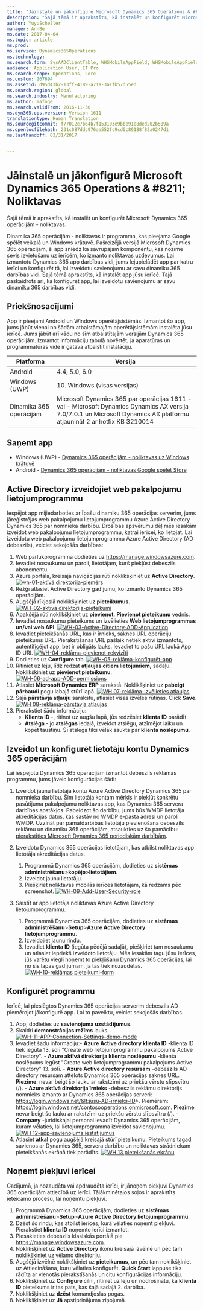 ```yaml
---
title: "Jāinstalē un jākonfigurē Microsoft Dynamics 365 Operations & #8211; Noliktavas"
description: "Šajā tēmā ir aprakstīts, kā instalēt un konfigurēt Microsoft Dynamics 365 operācijām - noliktavas."
author: YuyuScheller
manager: AnnBe
ms.date: 2017-04-04
ms.topic: article
ms.prod: 
ms.service: Dynamics365Operations
ms.technology: 
ms.search.form: SysAADClientTable, WHSMobileAppField, WHSMobileAppFieldPriority, WHSRFMenu, WHSRFMenuItem, WHSWorker
audience: Application User, IT Pro
ms.search.scope: Operations, Core
ms.custom: 267694
ms.assetid: d95d43b2-13ff-4189-a71a-3a1fb57d55ed
ms.search.region: global
ms.search.industry: Manufacturing
ms.author: mafoge
ms.search.validFrom: 2016-11-30
ms.dyn365.ops.version: Version 1611
translationtype: Human Translation
ms.sourcegitcommit: f77012e7b64b7f153103e9bbe91e8ded202b509a
ms.openlocfilehash: 231c087ddc976aa552fc9cd6c89188f82a0247d1
ms.lasthandoff: 03/31/2017


---
```


# <a name="install-and-configure-microsoft-dynamics-365-for-operations-8211-warehousing"></a>Jāinstalē un jākonfigurē Microsoft Dynamics 365 Operations & #8211; Noliktavas

Šajā tēmā ir aprakstīts, kā instalēt un konfigurēt Microsoft Dynamics 365 operācijām - noliktavas.

Dinamika 365 operācijām - noliktavas ir programma, kas pieejama Google spēlēt veikalā un Windows krātuvē. Pašreizējā versijā Microsoft Dynamics 365 operācijām, šī app sniedz kā savrupajam komponentu, kas nozīmē sevis izvietošanu uz ierīcēm, ko izmanto noliktavas uzdevumus. Lai izmantotu Dynamics 365 app darbības vidi, jums lejupielādēt app par katru ierīci un konfigurēt tā, lai izveidotu savienojumu ar savu dinamiku 365 darbības vidi. Šajā tēmā aprakstīts, kā instalēt app jūsu ierīcē. Tajā paskaidrots arī, kā konfigurēt app, lai izveidotu savienojumu ar savu dinamiku 365 darbības vidi.

## <a name="prerequisites"></a>Priekšnosacījumi
App ir pieejami Android un Windows operētājsistēmās. Izmantot šo app, jums jābūt vienai no šādām atbalstāmajām operētājsistēmām instalēta jūsu ierīcē. Jums jābūt arī kādu no šīm atbalstītajām versijām Dynamics 365 operācijām. Izmantot informāciju tabulā novērtēt, ja aparatūras un programmatūras vide ir gatava atbalstīt instalāciju.

| Platforma                    | Versija                                                                                                                                                                     |
|-----------------------------|-----------------------------------------------------------------------------------------------------------------------------------------------------------------------------|
| Android                     | 4.4, 5.0, 6.0                                                                                                                                                               |
| Windows (UWP)               | 10. Windows (visas versijas)                                                                                                                                                   |
| Dinamika 365 operācijām | Microsoft Dynamics 365 par operācijas 1611 - vai - Microsoft Dynamics Dynamics AX versija 7.0/7.0.1 un Microsoft Dynamics AX platformu atjaunināt 2 ar hotfix KB 3210014 |

## <a name="get-the-app"></a>Saņemt app
-   Windows (UWP) - [Dynamics 365 operācijām - noliktavas uz Windows krātuvē](https://www.microsoft.com/store/apps/9p1bffd5tstm)
-   Android - [Dynamics 365 operācijām - noliktavas Google spēlēt Store](https://play.google.com/store/apps/details?id=com.Microsoft.Dynamics365forOperationsWarehousing)

## <a name="create-a-web-service-application-in-active-directory"></a>Active Directory izveidojiet web pakalpojumu lietojumprogrammu
Iespējot app mijiedarboties ar īpašu dinamiku 365 operācijas serverim, jums jāreģistrējas web pakalpojumu lietojumprogrammu Azure Active Directory Dynamics 365 par nomnieka darbību. Drošības apsvērumu dēļ mēs iesakām izveidot web pakalpojumu lietojumprogrammu, katrai ierīcei, ko lietojat. Lai izveidotu web pakalpojumu lietojumprogrammu Azure Active Directory (AD debeszils), veiciet sekojošās darbības:

1.  Web pārlūkprogrammā dodieties uz <https://manage.windowsazure.com>.
2.  Ievadiet nosaukumu un paroli, lietotājam, kurš piekļūst debeszils abonementu.
3.  Azure portālā, kreisajā navigācijas rūtī noklikšķiniet uz **Active Directory**. [](./media/wh-01-active-directory-example.png)[![wh-01-aktīvā direktorija-piemērs](./media/wh-01-active-directory-example.png)](./media/wh-01-active-directory-example.png)
4.  Režģī atlasiet Active Directory gadījumu, ko izmanto Dynamics 365 operācijām.
5.  Augšējā rīkjoslā noklikšķiniet uz **pieteikumus**. [![WH-02-aktīvā direktorija-pieteikumi](./media/wh-02-active-directory-applications-1024x197.png)](./media/wh-02-active-directory-applications.png)
6.  Apakšējā rūtī noklikšķiniet uz **pievienot**. **Pievienot pieteikumu** vednis.
7.  Ievadiet nosaukumu pieteikums un izvēlieties **Web lietojumprogrammas un/vai web API**. [![WH-03-Active-Directory-ADD-Application](./media/wh-03-active-directory-add-application.png)](./media/wh-03-active-directory-add-application.png)
8.  Ievadiet pieteikšanās URL, kas ir īrnieks, saknes URL operāciju pieteikums URL. Pierakstīšanās URL pašlaik netiek aktīvi izmantots, autentificējot app, bet ir obligāts lauks. Ievadiet to pašu URL laukā App ID URI. [![WH-04-reklāma-pievienot-rekvizīti](./media/wh-04-ad-add-properties.png)](./media/wh-04-ad-add-properties.png)
9.  Dodieties uz **Configure** tab. [![WH-05-reklāma-konfigurēt-app](./media/wh-05-ad-configure-app.png)](./media/wh-05-ad-configure-app.png)
10. Ritiniet uz leju, līdz redzat **atļaujas citiem lietojumiem,** sadaļu. Noklikšķiniet uz **pievienot pieteikumu**. [![WH-06-ad-app-ADD-permissions](./media/wh-06-ad-app-add-permissions.png)](./media/wh-06-ad-app-add-permissions.png)
11. Atlasiet **Microsoft Dynamics ERP** sarakstā. Noklikšķiniet uz **pabeigt pārbaudi** pogu labajā stūrī lapā. [![WH 07-reklāma-izvēlieties atļaujas](./media/wh-07-ad-select-permissions.png)](./media/wh-07-ad-select-permissions.png)
12. Šajā **pārstāvja atļauju** sarakstu, atlasiet visas izvēles rūtiņas. Click **Save**. [![WH 08-reklāma-pārstāvja atļaujas](./media/wh-08-ad-delegate-permissions.png)](./media/wh-08-ad-delegate-permissions.png)
13. Pierakstiet šādu informāciju:
    -   **Klienta ID** -, ritinot uz augšu lapā, jūs redzēsiet **klienta ID** parādīt.
    -   **Atslēga** - jo **atslēgas** iedaļā, izveidot atslēgu, atzīmējot laiku un kopēt taustiņu. Šī atslēga tiks vēlāk saukts par **klienta noslēpumu**.

## <a name="create-and-configure-a-user-account-in-dynamics-365-for-operations"></a>Izveidot un konfigurēt lietotāju kontu Dynamics 365 operācijām
Lai iespējotu Dynamics 365 operācijām izmantot debeszils reklāmas programmu, jums jāveic konfigurācijas šādi:

1.  Izveidot jaunu lietotāja kontu Azure Active Directory Dynamics 365 par nomnieka darbību. Šim lietotāja kontam mērķis ir piekļūt konkrētu pasūtījuma pakalpojumu noliktavas app, kas Dynamics 365 servera darbības apstākļos. Pabeidzot šo darbību, jums būs WMDP lietotāja akreditācijas datus, kas sastāv no WMDP e-pasta adresi un paroli WMDP. Uzzināt par pamatdarbības lietotāju pievienošana debeszils reklāmu un dinamiku 365 operācijām, atsaukties uz šo pamācību: [pierakstīties Microsoft Dynamics 365 periodiskām darbībām](/dynamics365/operations/dev-itpro/sign-up-preview-subscription).
2.  Izveidotu Dynamics 365 operācijas lietotājam, kas atbilst noliktavas app lietotāja akreditācijas datus.
    1.  Programmā Dynamics 365 operācijām, dodieties uz **sistēmas administrēšanu**&gt;**kopējo**&gt;**lietotājiem**.
    2.  Izveidot jaunu lietotāju.
    3.  Piešķiriet noliktavas mobilās ierīces lietotājam, kā redzams pēc screenshot. [![WH-09-Add-User-Security-role](./media/wh-09-add-user-security-role.png)](./media/wh-09-add-user-security-role.png)

3.  Saistīt ar app lietotāja noliktavas Azure Active Directory lietojumprogrammu.
    1.  Programmā Dynamics 365 operācijām, dodieties uz **sistēmas administrēšanu**&gt;**Setup**&gt;**Azure Active Directory lietojumprogrammu**.
    2.  Izveidojiet jaunu rindu.
    3.  Ievadiet **klienta ID** (iegūta pēdējā sadaļā), piešķiriet tam nosaukumu un atlasiet iepriekš izveidoto lietotāju. Mēs iesakām tagu jūsu ierīces, jūs varētu viegli noņemt to piekļūšanu Dynamics 365 operācijas, lai no šīs lapas gadījumam, ja tās tiek nozaudētas. [![WH-10-reklāmas pieteikumi-form](./media/wh-10-ad-applications-form.png)](./media/wh-10-ad-applications-form.png)

## <a name="configure-the-application"></a>Konfigurēt programmu
Ierīcē, lai pieslēgtos Dynamics 365 operācijas serverim debeszils AD piemērojot jākonfigurē app. Lai to paveiktu, veiciet sekojošās darbības.

1.  App, dodieties uz **savienojuma uzstādījumus**.
2.  Skaidri **demonstrācijas režīms** lauks. [![WH-11-APP-Connection-Settings-demo-mode](./media/wh-11-app-connection-settings-demo-mode-169x300.png)](./media/wh-11-app-connection-settings-demo-mode.png)
3.  Ievadiet šādu informāciju:- **Azure Active directory klienta ID** -klienta ID tiek iegūta 13. solī "Create web lietojumprogrammu pakalpojums Active Directory". - **Azure aktīvā direktorija klienta noslēpumu** -klienta noslēpums iegūst "Create web lietojumprogrammu pakalpojums Active Directory" 13. solī. - **Azure Active directory resursam** -debeszils AD directory resursam attēlots Dynamics 365 operācijas saknes URL. **Piezīme**: nevar beigt šo lauku ar rakstzīmi uz priekšu vērstu slīpsvītru (/). - **Azure aktīvā direktorija īrnieks** -debeszils reklāmu direktorijs nomnieks izmanto ar Dynamics 365 operācijas serveri: https://login.windows.net/&lt;jūsu-AD-īrnieks-ID&gt;. Piemēram: https://login.windows.net/contosooperations.onmicrosoft.com. 
**Piezīme**: nevar beigt šo lauku ar rakstzīmi uz priekšu vērstu slīpsvītru (/). - **Company** -juridiskajai personai ievadīt Dynamics 365 operācijām, kuram vēlaties, lai lietojumprogramma izveidot savienojumu. [![WH 12-app-savienojuma iestatījumus](./media/wh-12-app-connection-settings-169x300.png)](./media/wh-12-app-connection-settings.png)
4.  Atlasiet **atkal** pogu augšējā kreisajā stūrī pieteikumu. Pieteikums tagad savienos ar Dynamics 365, servera darbību un noliktavas strādniekam pieteikšanās ekrānā tiek parādīts. [![WH 13 pieteikšanās ekrānu](./media/wh-13-log-in-screen-180x300.png)](./media/wh-13-log-in-screen.png)

## <a name="remove-access-for-a-device"></a>Noņemt piekļuvi ierīcei
Gadījumā, ja nozaudēta vai apdraudēta ierīci, ir jānoņem piekļuvi Dynamics 365 operācijām attiecībā uz ierīci. Tālākminētajos soļos ir aprakstīts ieteicamo procesu, lai noņemtu piekļuvi.

1.  Programmā Dynamics 365 operācijām, dodieties uz **sistēmas administrēšanu**&gt;**Setup**&gt;**Azure Active Directory lietojumprogrammu**.
2.  Dzēst šo rindu, kas atbilst ierīces, kurā vēlaties noņemt piekļuvi. Pierakstiet **klienta ID** noņemto ierīci izmantot.
3.  Piesakieties debeszils klasiskās portālā pie <https://manage.windowsazure.com>.
4.  Noklikšķiniet uz **Active Directory** ikonu kreisajā izvēlnē un pēc tam noklikšķiniet uz vēlamo direktoriju.
5.  Augšējā izvēlnē noklikšķiniet uz **pieteikumus**, un pēc tam noklikšķiniet uz Attiecināšana, kuru vēlaties konfigurēt. **Quick Start** lappuse tiks rādīta ar vienotās pierakstīšanās un citu konfigurācijas informāciju.
6.  Noklikšķiniet uz **Configure** cilni, ritiniet uz leju un nodrošinātu, ka **klienta ID** pieteikums ir tas pats, kas šajā sadaļā 2. darbība.
7.  Noklikšķiniet uz **dzēst** komandjoslas pogas.
8.  Noklikšķiniet uz **Jā** apstiprinājuma ziņojumā.



